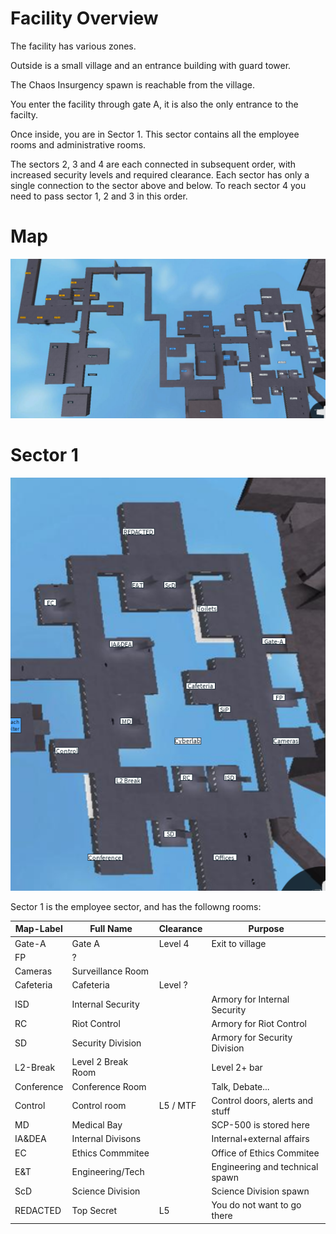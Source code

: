 # Facility Overview

The facility has various zones.

Outside is a small village and an entrance building with guard tower.

The Chaos Insurgency spawn is reachable from the village.

You enter the facility through gate A, it is also the only entrance to the facilty.

Once inside, you are in Sector 1. This sector contains all the employee rooms and administrative rooms.

The sectors 2, 3 and 4 are each connected in subsequent order, with increased security levels and required clearance.
Each sector has only a single connection to the sector above and below. To reach sector 4 you need to pass sector 1, 2 and 3 in this order.

# Map

![Map](/Facility/map-overview.png)

# Sector 1

![Sector 1](/Facility/map-s1.png)

Sector 1 is the employee sector, and has the followng rooms:

Map-Label  | Full Name          | Clearance | Purpose
---------- | ------------------ | --------- | ---------
Gate-A     | Gate A             | Level 4   | Exit to village
FP         | ?                  |           | 
Cameras    | Surveillance Room  |           | 
Cafeteria  | Cafeteria          | Level ?   | 
ISD        | Internal Security  |           | Armory for Internal Security
RC         | Riot Control       |           | Armory for Riot Control
SD         | Security Division  |           | Armory for Security Division
L2-Break   | Level 2 Break Room |           | Level 2+ bar
Conference | Conference Room    |           | Talk, Debate...
Control    | Control room       | L5 / MTF  | Control doors, alerts and stuff
MD         | Medical Bay        |           | SCP-500 is stored here
IA&DEA     | Internal Divisons  |           | Internal+external affairs
EC         | Ethics Commmitee   |           | Office of Ethics Commitee
E&T        | Engineering/Tech   |           | Engineering and technical spawn
ScD        | Science Division   |           | Science Division spawn
REDACTED   | Top Secret         | L5        | You do not want to go there








